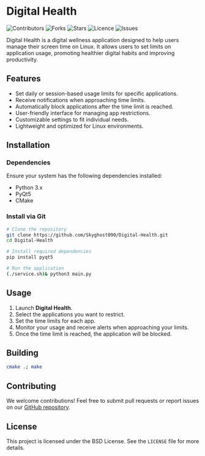 # Digital Health

![Contributors](https://img.shields.io/github/contributors/skyghost090/Digital-Health?style=plastic)
![Forks](https://img.shields.io/github/forks/skyghost090/Digital-Health)
![Stars](https://img.shields.io/github/stars/skyghost090/Digital-Health)
![Licence](https://img.shields.io/github/license/skyghost090/Digital-Health)
![Issues](https://img.shields.io/github/issues/skyghost090/Digital-Health)

Digital Health is a digital wellness application designed to help users manage their screen time on Linux. It allows users to set limits on application usage, promoting healthier digital habits and improving productivity.

## Features

- Set daily or session-based usage limits for specific applications.
- Receive notifications when approaching time limits.
- Automatically block applications after the time limit is reached.
- User-friendly interface for managing app restrictions.
- Customizable settings to fit individual needs.
- Lightweight and optimized for Linux environments.

## Installation

### Dependencies
Ensure your system has the following dependencies installed:
- Python 3.x
- PyQt5
- CMake

### Install via Git
```sh
# Clone the repository
git clone https://github.com/Skyghost090/Digital-Health.git
cd Digital-Health

# Install required dependencies
pip install pyqt5

# Run the application
(./service.sh)& python3 main.py
```

## Usage

1. Launch **Digital Health**.
2. Select the applications you want to restrict.
3. Set the time limits for each app.
4. Monitor your usage and receive alerts when approaching your limits.
5. Once the time limit is reached, the application will be blocked.

## Building
```sh
cmake .; make
```

## Contributing

We welcome contributions! Feel free to submit pull requests or report issues on our [GitHub repository](https://github.com/Skyghost090/Digital-Health.git).

## License

This project is licensed under the BSD License. See the `LICENSE` file for more details.

